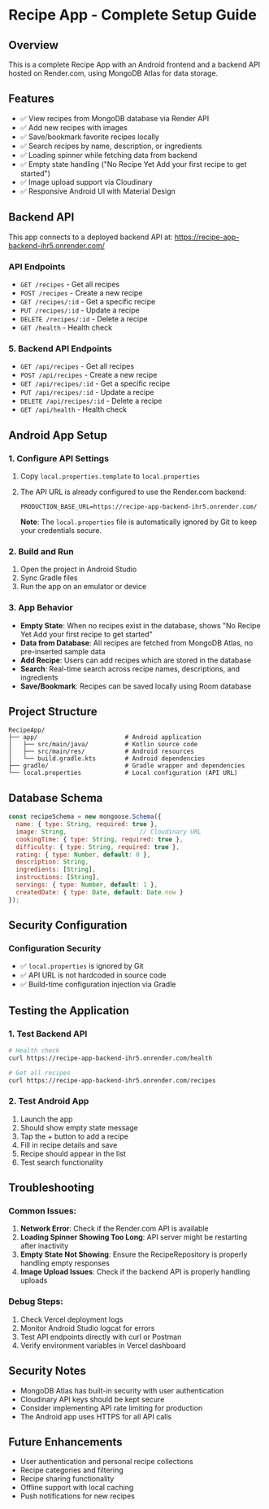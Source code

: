 # Recipe App - Complete Setup Guide

## Overview
This is a complete Recipe App with an Android frontend and a backend API hosted on Render.com, using MongoDB Atlas for data storage.

## Features
- ✅ View recipes from MongoDB database via Render API
- ✅ Add new recipes with images
- ✅ Save/bookmark favorite recipes locally
- ✅ Search recipes by name, description, or ingredients
- ✅ Loading spinner while fetching data from backend
- ✅ Empty state handling ("No Recipe Yet Add your first recipe to get started")
- ✅ Image upload support via Cloudinary
- ✅ Responsive Android UI with Material Design

## Backend API
This app connects to a deployed backend API at: https://recipe-app-backend-ihr5.onrender.com/

### API Endpoints
- `GET /recipes` - Get all recipes
- `POST /recipes` - Create a new recipe
- `GET /recipes/:id` - Get a specific recipe
- `PUT /recipes/:id` - Update a recipe
- `DELETE /recipes/:id` - Delete a recipe
- `GET /health` - Health check

### 5. Backend API Endpoints
- `GET /api/recipes` - Get all recipes
- `POST /api/recipes` - Create a new recipe
- `GET /api/recipes/:id` - Get a specific recipe
- `PUT /api/recipes/:id` - Update a recipe
- `DELETE /api/recipes/:id` - Delete a recipe
- `GET /api/health` - Health check

## Android App Setup

### 1. Configure API Settings
1. Copy `local.properties.template` to `local.properties`
2. The API URL is already configured to use the Render.com backend:
   ```properties
   PRODUCTION_BASE_URL=https://recipe-app-backend-ihr5.onrender.com/
   ```
   
   **Note**: The `local.properties` file is automatically ignored by Git to keep your credentials secure.

### 2. Build and Run
1. Open the project in Android Studio
2. Sync Gradle files
3. Run the app on an emulator or device

### 3. App Behavior
- **Empty State**: When no recipes exist in the database, shows "No Recipe Yet Add your first recipe to get started"
- **Data from Database**: All recipes are fetched from MongoDB Atlas, no pre-inserted sample data
- **Add Recipe**: Users can add recipes which are stored in the database
- **Search**: Real-time search across recipe names, descriptions, and ingredients
- **Save/Bookmark**: Recipes can be saved locally using Room database

## Project Structure
```
RecipeApp/
├── app/                        # Android application
│   ├── src/main/java/          # Kotlin source code
│   ├── src/main/res/           # Android resources
│   └── build.gradle.kts        # Android dependencies
├── gradle/                     # Gradle wrapper and dependencies
└── local.properties            # Local configuration (API URL)
```

## Database Schema
```javascript
const recipeSchema = new mongoose.Schema({
  name: { type: String, required: true },
  image: String,                    // Cloudinary URL
  cookingTime: { type: String, required: true },
  difficulty: { type: String, required: true },
  rating: { type: Number, default: 0 },
  description: String,
  ingredients: [String],
  instructions: [String],
  servings: { type: Number, default: 1 },
  createdDate: { type: Date, default: Date.now }
});
```

## Security Configuration

### Configuration Security
- ✅ `local.properties` is ignored by Git
- ✅ API URL is not hardcoded in source code
- ✅ Build-time configuration injection via Gradle

## Testing the Application

### 1. Test Backend API
```bash
# Health check
curl https://recipe-app-backend-ihr5.onrender.com/health

# Get all recipes
curl https://recipe-app-backend-ihr5.onrender.com/recipes
```

### 2. Test Android App
1. Launch the app
2. Should show empty state message
3. Tap the + button to add a recipe
4. Fill in recipe details and save
5. Recipe should appear in the list
6. Test search functionality

## Troubleshooting

### Common Issues:
1. **Network Error**: Check if the Render.com API is available
2. **Loading Spinner Showing Too Long**: API server might be restarting after inactivity
3. **Empty State Not Showing**: Ensure the RecipeRepository is properly handling empty responses
4. **Image Upload Issues**: Check if the backend API is properly handling uploads

### Debug Steps:
1. Check Vercel deployment logs
2. Monitor Android Studio logcat for errors
3. Test API endpoints directly with curl or Postman
4. Verify environment variables in Vercel dashboard

## Security Notes
- MongoDB Atlas has built-in security with user authentication
- Cloudinary API keys should be kept secure
- Consider implementing API rate limiting for production
- The Android app uses HTTPS for all API calls

## Future Enhancements
- User authentication and personal recipe collections
- Recipe categories and filtering
- Recipe sharing functionality
- Offline support with local caching
- Push notifications for new recipes
